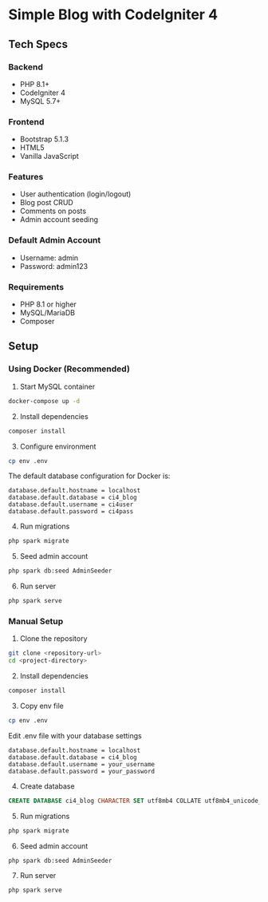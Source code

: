 # Simple Blog with CodeIgniter 4

## Tech Specs

### Backend
- PHP 8.1+
- CodeIgniter 4
- MySQL 5.7+

### Frontend 
- Bootstrap 5.1.3
- HTML5
- Vanilla JavaScript

### Features
- User authentication (login/logout)
- Blog post CRUD
- Comments on posts
- Admin account seeding

### Default Admin Account
- Username: admin
- Password: admin123

### Requirements
- PHP 8.1 or higher
- MySQL/MariaDB
- Composer

## Setup

### Using Docker (Recommended)

1. Start MySQL container
```bash
docker-compose up -d
```

2. Install dependencies
```bash
composer install
```

3. Configure environment
```bash
cp env .env
```

The default database configuration for Docker is:
```
database.default.hostname = localhost
database.default.database = ci4_blog
database.default.username = ci4user
database.default.password = ci4pass
```

4. Run migrations
```bash
php spark migrate
```

5. Seed admin account
```bash
php spark db:seed AdminSeeder
```

6. Run server
```bash
php spark serve
```

### Manual Setup

1. Clone the repository

```bash
git clone <repository-url>
cd <project-directory>
```

2. Install dependencies
```bash
composer install
```

3. Copy env file
```bash
cp env .env
```

Edit .env file with your database settings
```
database.default.hostname = localhost
database.default.database = ci4_blog
database.default.username = your_username
database.default.password = your_password
```

4. Create database
```sql
CREATE DATABASE ci4_blog CHARACTER SET utf8mb4 COLLATE utf8mb4_unicode_ci;
```

5. Run migrations

```bash
php spark migrate
```

6. Seed admin account

```bash
php spark db:seed AdminSeeder
```

7. Run server

```bash
php spark serve
```
